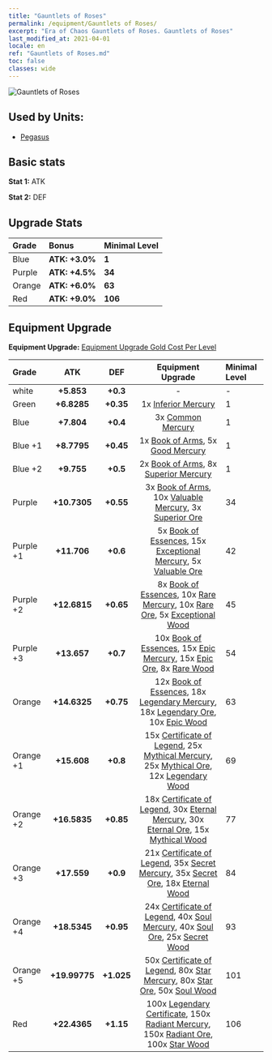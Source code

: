 ```yaml
---
title: "Gauntlets of Roses"
permalink: /equipment/Gauntlets of Roses/
excerpt: "Era of Chaos Gauntlets of Roses. Gauntlets of Roses"
last_modified_at: 2021-04-01
locale: en
ref: "Gauntlets of Roses.md"
toc: false
classes: wide
---
```


  ![Gauntlets of Roses](/images/e/e_2043.png)

## Used by Units:

* [Pegasus](/units/Pegasus/) 


## Basic stats
 **Stat 1:** ATK

 **Stat 2:** DEF

## Upgrade Stats

  |     Grade    |   Bonus | Minimal Level | 
  |:-------------|:--------|:--------------| 
  | Blue | **ATK: +3.0%** | **1** | 
  | Purple | **ATK: +4.5%** | **34** | 
  | Orange | **ATK: +6.0%** | **63** | 
  | Red | **ATK: +9.0%** | **106** | 


## Equipment Upgrade
 **Equipment Upgrade:** [Equipment Upgrade Gold Cost Per Level](/equipment/EquipmentUpgradeCostPerLevel/) 

  |          Grade      | ATK | DEF | Equipment Upgrade | Minimal Level |
  |:--------------------|:---------:|:---------:|:----------------:|:--------------|
  | white | **+5.853** | **+0.3** | - | - |
  | Green | **+6.8285** | **+0.35** | 1x [Inferior Mercury](/Items/mat_2/) | 1 |
  | Blue | **+7.804** | **+0.4** | 3x [Common Mercury](/Items/mat_8/) | 1 |
  | Blue +1 | **+8.7795** | **+0.45** | 1x [Book of Arms](/Items/mat_18/), 5x [Good Mercury](/Items/mat_14/) | 1 |
  | Blue +2 | **+9.755** | **+0.5** | 2x [Book of Arms](/Items/mat_25/), 8x [Superior Mercury](/Items/mat_21/) | 1 |
  | Purple | **+10.7305** | **+0.55** | 3x [Book of Arms](/Items/mat_32/), 10x [Valuable Mercury](/Items/mat_28/), 3x [Superior Ore](/Items/mat_19/) | 34 |
  | Purple +1 | **+11.706** | **+0.6** | 5x [Book of Essences](/Items/mat_39/), 15x [Exceptional Mercury](/Items/mat_35/), 5x [Valuable Ore](/Items/mat_26/) | 42 |
  | Purple +2 | **+12.6815** | **+0.65** | 8x [Book of Essences](/Items/mat_46/), 10x [Rare Mercury](/Items/mat_42/), 10x [Rare Ore](/Items/mat_40/), 5x [Exceptional Wood](/Items/mat_34/) | 45 |
  | Purple +3 | **+13.657** | **+0.7** | 10x [Book of Essences](/Items/mat_53/), 15x [Epic Mercury](/Items/mat_49/), 15x [Epic Ore](/Items/mat_47/), 8x [Rare Wood](/Items/mat_41/) | 54 |
  | Orange | **+14.6325** | **+0.75** | 12x [Book of Essences](/Items/mat_60/), 18x [Legendary Mercury](/Items/mat_56/), 18x [Legendary Ore](/Items/mat_54/), 10x [Epic Wood](/Items/mat_48/) | 63 |
  | Orange +1 | **+15.608** | **+0.8** | 15x [Certificate of Legend](/Items/mat_67/), 25x [Mythical Mercury](/Items/mat_63/), 25x [Mythical Ore](/Items/mat_61/), 12x [Legendary Wood](/Items/mat_55/) | 69 |
  | Orange +2 | **+16.5835** | **+0.85** | 18x [Certificate of Legend](/Items/mat_74/), 30x [Eternal Mercury](/Items/mat_70/), 30x [Eternal Ore](/Items/mat_68/), 15x [Mythical Wood](/Items/mat_62/) | 77 |
  | Orange +3 | **+17.559** | **+0.9** | 21x [Certificate of Legend](/Items/mat_81/), 35x [Secret Mercury](/Items/mat_77/), 35x [Secret Ore](/Items/mat_75/), 18x [Eternal Wood](/Items/mat_69/) | 84 |
  | Orange +4 | **+18.5345** | **+0.95** | 24x [Certificate of Legend](/Items/mat_88/), 40x [Soul Mercury](/Items/mat_84/), 40x [Soul Ore](/Items/mat_82/), 25x [Secret Wood](/Items/mat_76/) | 93 |
  | Orange +5 | **+19.99775** | **+1.025** | 50x [Certificate of Legend](/Items/mat_95/), 80x [Star Mercury](/Items/mat_91/), 80x [Star Ore](/Items/mat_89/), 50x [Soul Wood](/Items/mat_83/) | 101 |
  | Red | **+22.4365** | **+1.15** | 100x [Legendary Certificate](/Items/mat_102/), 150x [Radiant Mercury](/Items/mat_98/), 150x [Radiant Ore](/Items/mat_96/), 100x [Star Wood](/Items/mat_90/) | 106 |

